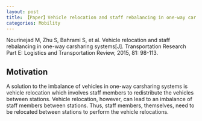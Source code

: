 ```yaml
---
layout: post
title: 【Paper】Vehicle relocation and staff rebalancing in one-way carsharing systems
categories: Mobility
---
```


Nourinejad M, Zhu S, Bahrami S, et al. Vehicle relocation and staff rebalancing in one-way carsharing systems[J]. Transportation Research Part E: Logistics and Transportation Review, 2015, 81: 98-113.

## Motivation

A solution to the imbalance of vehicles in one-way carsharing systems is vehicle relocation which involves staff members to redistribute the vehicles between stations. Vehicle relocation, however, can lead to an imbalance of staff members between stations. Thus, staff members, themselves, need to be relocated between stations to perform the vehicle relocations.

